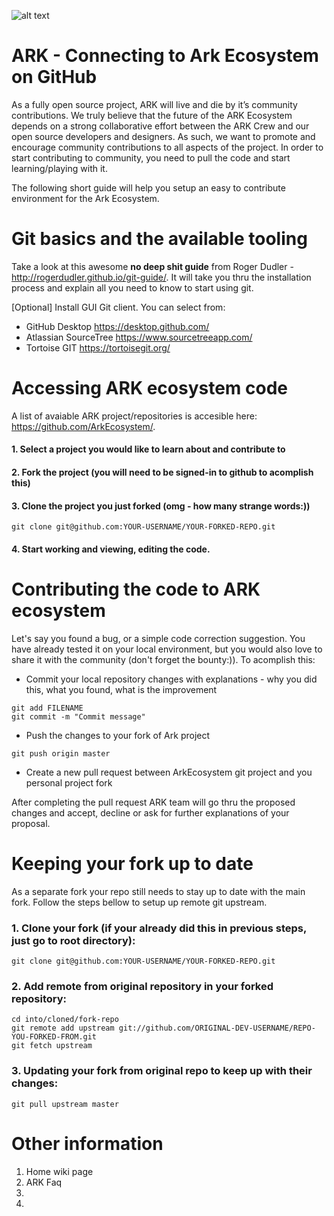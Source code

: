 ![alt text](https://github.com/kristjank/wiki/blob/master/images/ArkWiki.png)

# ARK - Connecting to Ark Ecosystem on GitHub

As a fully open source project, ARK will live and die by it’s community contributions. We truly believe that the future of the ARK Ecosystem depends on a strong collaborative effort between the ARK Crew and our open source developers and designers. As such, we want to promote and encourage community contributions to all aspects of the project.
In order to start contributing to community, you need to pull the code and start learning/playing with it.

The following short guide will help you setup an easy to contribute environment for the Ark Ecosystem.

# Git basics and the available tooling
Take a look at this awesome **no deep shit guide** from Roger Dudler - http://rogerdudler.github.io/git-guide/. It will take you thru the installation process and explain all you need to know to start using git.

[Optional] Install GUI Git client. You can select from:
- GitHub Desktop https://desktop.github.com/
- Atlassian SourceTree https://www.sourcetreeapp.com/
- Tortoise GIT https://tortoisegit.org/

# Accessing ARK ecosystem code
A list of avaiable ARK project/repositories is accesible here: https://github.com/ArkEcosystem/. 
#### 1. Select a project you would like to learn about and contribute to
#### 2. Fork the project (you will need to be signed-in to github to acomplish this)
#### 3. Clone the project you just forked (omg - how many strange words:))

```git clone git@github.com:YOUR-USERNAME/YOUR-FORKED-REPO.git```

#### 4. Start working and viewing, editing the code.

# Contributing the code to ARK ecosystem
Let's say you found a bug, or a simple code correction suggestion. You have already tested it on your local environment, but you would also love to share it with the community (don't forget the bounty:)). To acomplish this:
- Commit your local repository changes with explanations - why you did this, what you found, what is the improvement
```
git add FILENAME
git commit -m "Commit message"
```
- Push the changes to your fork of Ark project
```
git push origin master
```
- Create a new pull request between ArkEcosystem git project and you personal project fork

After completing the pull request ARK team will go thru the proposed changes and accept, decline or ask for further explanations of your proposal.

# Keeping your fork up to date
As a separate fork your repo still needs to stay up to date with the main fork. Follow the steps bellow to setup up remote git upstream.

### 1. Clone your fork (if your already did this in previous steps, just go to root directory):

    git clone git@github.com:YOUR-USERNAME/YOUR-FORKED-REPO.git

### 2. Add remote from original repository in your forked repository: 

    cd into/cloned/fork-repo
    git remote add upstream git://github.com/ORIGINAL-DEV-USERNAME/REPO-YOU-FORKED-FROM.git
    git fetch upstream

### 3. Updating your fork from original repo to keep up with their changes:

    git pull upstream master


# Other information

1. Home wiki page
2. ARK Faq
3.
4. 
